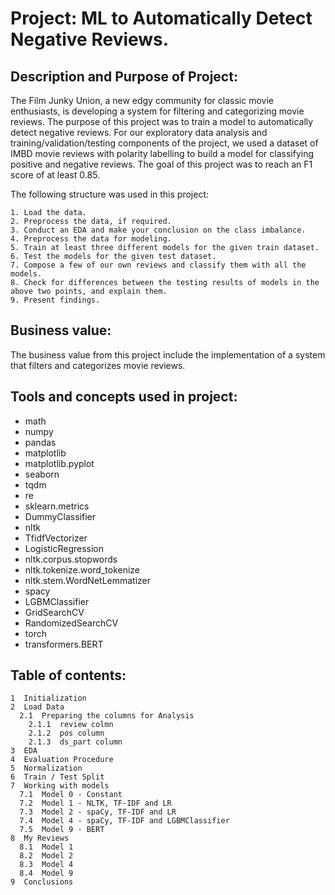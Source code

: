 # Project: **ML to Automatically Detect Negative Reviews.**

## Description and Purpose of Project:

The Film Junky Union, a new edgy community for classic movie enthusiasts, is developing a system for filtering and categorizing movie reviews. The purpose of this project was to train a model to automatically detect negative reviews. For our exploratory data analysis and training/validation/testing components of the project, we used a dataset of IMBD movie reviews with polarity labelling to build a model for classifying positive and negative reviews. The goal of this project was to reach an F1 score of at least 0.85. 

The following structure was used in this project:
```
1. Load the data.
2. Preprocess the data, if required.
3. Conduct an EDA and make your conclusion on the class imbalance.
4. Preprocess the data for modeling.
5. Train at least three different models for the given train dataset.
6. Test the models for the given test dataset.
7. Compose a few of our own reviews and classify them with all the models.
8. Check for differences between the testing results of models in the above two points, and explain them.
9. Present findings.
```
## Business value:
The business value from this project include the implementation of a system that filters and categorizes movie reviews. 

## Tools and concepts used in project:
- math
- numpy
- pandas
- matplotlib
- matplotlib.pyplot
- seaborn
- tqdm
- re
- sklearn.metrics
- DummyClassifier
- nltk
- TfidfVectorizer
- LogisticRegression
- nltk.corpus.stopwords
- nltk.tokenize.word_tokenize
- nltk.stem.WordNetLemmatizer
- spacy
- LGBMClassifier
- GridSearchCV
- RandomizedSearchCV
- torch
- transformers.BERT

## Table of contents:
```
1  Initialization
2  Load Data
  2.1  Preparing the columns for Analysis
    2.1.1  review colmn
    2.1.2  pos column
    2.1.3  ds_part column
3  EDA
4  Evaluation Procedure
5  Normalization
6  Train / Test Split
7  Working with models
  7.1  Model 0 - Constant
  7.2  Model 1 - NLTK, TF-IDF and LR
  7.3  Model 2 - spaCy, TF-IDF and LR
  7.4  Model 4 - spaCy, TF-IDF and LGBMClassifier
  7.5  Model 9 - BERT
8  My Reviews
  8.1  Model 1
  8.2  Model 2
  8.3  Model 4
  8.4  Model 9
9  Conclusions
```
